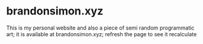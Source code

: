 # brandonsimon.xyz

This is my personal website and also a piece of semi random programmatic art; it is available at brandonsimon.xyz; refresh the page to see it recalculate
